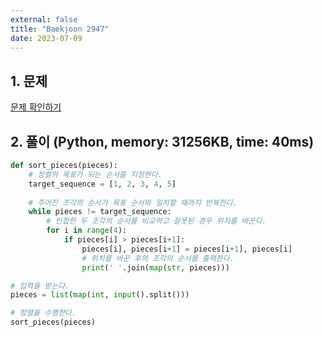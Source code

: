 ```yaml
---
external: false
title: "Baekjoon 2947"
date: 2023-07-09
---
```


## 1. 문제

[문제 확인하기](https://www.acmicpc.net/problem/2947)

## 2. 풀이 (Python, memory: 31256KB, time: 40ms)

```python
def sort_pieces(pieces):
    # 정렬의 목표가 되는 순서를 지정한다.
    target_sequence = [1, 2, 3, 4, 5]
    
    # 주어진 조각의 순서가 목표 순서와 일치할 때까지 반복한다.
    while pieces != target_sequence:
        # 인접한 두 조각의 순서를 비교하고 잘못된 경우 위치를 바꾼다.
        for i in range(4):
            if pieces[i] > pieces[i+1]:
                pieces[i], pieces[i+1] = pieces[i+1], pieces[i]
                # 위치를 바꾼 후의 조각의 순서를 출력한다.
                print(' '.join(map(str, pieces)))

# 입력을 받는다.
pieces = list(map(int, input().split()))

# 정렬을 수행한다.
sort_pieces(pieces)
```
